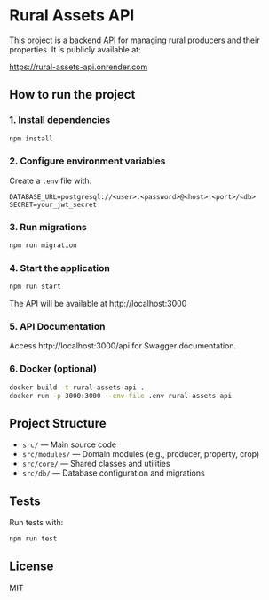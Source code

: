 # Rural Assets API

This project is a backend API for managing rural producers and their properties. It is publicly available at:

https://rural-assets-api.onrender.com

## How to run the project

### 1. Install dependencies
```bash
npm install
```

### 2. Configure environment variables
Create a `.env` file with:
```
DATABASE_URL=postgresql://<user>:<password>@<host>:<port>/<db>
SECRET=your_jwt_secret
```

### 3. Run migrations
```bash
npm run migration
```

### 4. Start the application
```bash
npm run start
```
The API will be available at http://localhost:3000

### 5. API Documentation
Access http://localhost:3000/api for Swagger documentation.

### 6. Docker (optional)
```bash
docker build -t rural-assets-api .
docker run -p 3000:3000 --env-file .env rural-assets-api
```

## Project Structure
- `src/` — Main source code
- `src/modules/` — Domain modules (e.g., producer, property, crop)
- `src/core/` — Shared classes and utilities
- `src/db/` — Database configuration and migrations

## Tests
Run tests with:
```bash
npm run test
```

## License
MIT
